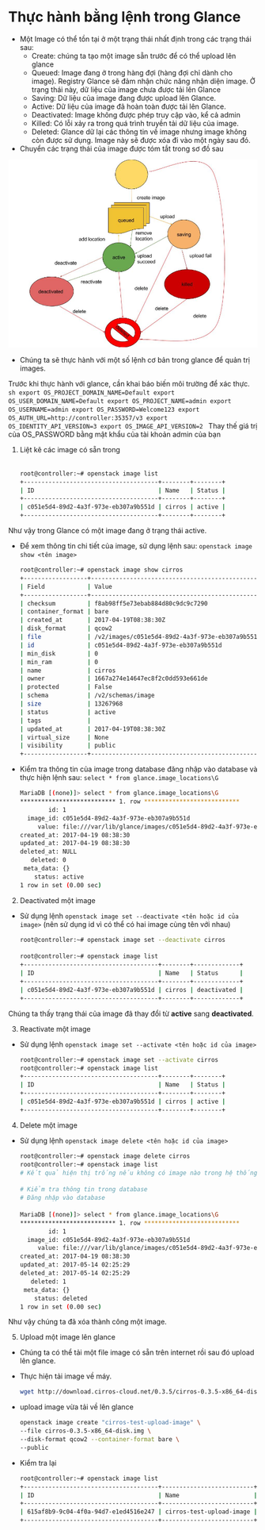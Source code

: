 # Thực hành bằng lệnh trong Glance

- Một Image có thể tồn tại ở một trạng thái nhất định trong các trạng thái sau:
	- Create: chúng ta tạo một image sẵn trước để có thể upload lên glance
	- Queued: Image đang ở trong hàng đợi (hàng đợi chỉ dành cho image). Registry Glance sẽ đảm nhận chức năng nhận diện image. Ở trạng thái này, dữ liệu của image chưa được tải lên Glance
	- Saving: Dữ liệu của image đang được upload lên Glance.
	- Active: Dữ liệu của image đã hoàn toàn được tải lên Glance.
	- Deactivated: Image không được phép truy cập vào, kể cả admin
	- Killed: Có lỗi xảy ra trong quá trình truyền tải dữ liệu của image.
	- Deleted: Glance dữ lại các thông tin về image nhưng image không còn được sử dụng. Image này sẽ được xóa đi vào một ngày sau đó.
- Chuyển các trạng thái của image được tóm tắt trong sơ đồ sau

![](../images/statusflow.jpg)

- Chúng ta sẽ thực hành với một số lệnh cơ bản trong glance để quản trị images.

Trước khi thực hành với glance, cần khai báo biến môi trường để xác thực.
	```sh
	export OS_PROJECT_DOMAIN_NAME=Default
	export OS_USER_DOMAIN_NAME=Default
	export OS_PROJECT_NAME=admin
	export OS_USERNAME=admin
	export OS_PASSWORD=Welcome123
	export OS_AUTH_URL=http://controller:35357/v3
	export OS_IDENTITY_API_VERSION=3
	export OS_IMAGE_API_VERSION=2
	```
	Thay thế giá trị của OS_PASSWORD bằng mật khẩu của tài khoản admin của bạn

1. Liệt kê các image có sẵn trong 
	```sh

	root@controller:~# openstack image list
	+--------------------------------------+--------+--------+
	| ID                                   | Name   | Status |
	+--------------------------------------+--------+--------+
	| c051e5d4-89d2-4a3f-973e-eb307a9b551d | cirros | active |
	+--------------------------------------+--------+--------+
	```
Như vậy trong Glance có một image đang ở trạng thái active.

- Để xem thông tin chi tiết của image, sử dụng lệnh sau: `openstack image show <tên image>`
	```sh
	root@controller:~# openstack image show cirros
	+------------------+------------------------------------------------------+
	| Field            | Value                                                |
	+------------------+------------------------------------------------------+
	| checksum         | f8ab98ff5e73ebab884d80c9dc9c7290                     |
	| container_format | bare                                                 |
	| created_at       | 2017-04-19T08:38:30Z                                 |
	| disk_format      | qcow2                                                |
	| file             | /v2/images/c051e5d4-89d2-4a3f-973e-eb307a9b551d/file |
	| id               | c051e5d4-89d2-4a3f-973e-eb307a9b551d                 |
	| min_disk         | 0                                                    |
	| min_ram          | 0                                                    |
	| name             | cirros                                               |
	| owner            | 1667a274e14647ec8f2c0dd593e661de                     |
	| protected        | False                                                |
	| schema           | /v2/schemas/image                                    |
	| size             | 13267968                                             |
	| status           | active                                               |
	| tags             |                                                      |
	| updated_at       | 2017-04-19T08:38:30Z                                 |
	| virtual_size     | None                                                 |
	| visibility       | public                                               |
	+------------------+------------------------------------------------------+
	```
- Kiểm tra thông tin của image trong database đăng nhập vào database và thực hiện lệnh sau: `select * from glance.image_locations\G`
	```sh
	MariaDB [(none)]> select * from glance.image_locations\G
	*************************** 1. row ***************************
	        id: 1
	  image_id: c051e5d4-89d2-4a3f-973e-eb307a9b551d
	     value: file:///var/lib/glance/images/c051e5d4-89d2-4a3f-973e-eb307a9b551d
	created_at: 2017-04-19 08:38:30
	updated_at: 2017-04-19 08:38:30
	deleted_at: NULL
	   deleted: 0
	 meta_data: {}
	    status: active
	1 row in set (0.00 sec)
	```
2. Deactivated một image
- Sử dụng lệnh `openstack image set --deactivate <tên hoặc id của image>` (nên sử dụng id vì có thể có hai image cùng tên với nhau)
	```sh
	root@controller:~# openstack image set --deactivate cirros

	root@controller:~# openstack image list
	+--------------------------------------+--------+-------------+
	| ID                                   | Name   | Status      |
	+--------------------------------------+--------+-------------+
	| c051e5d4-89d2-4a3f-973e-eb307a9b551d | cirros | deactivated |
	+--------------------------------------+--------+-------------+
	```
Chúng ta thấy trạng thái của image đã thay đổi từ **active** sang **deactivated**.

3. Reactivate một image
- Sử dụng lệnh `openstack image set --activate <tên hoặc id của image>`
	```sh
	root@controller:~# openstack image set --activate cirros
	root@controller:~# openstack image list
	+--------------------------------------+--------+--------+
	| ID                                   | Name   | Status |
	+--------------------------------------+--------+--------+
	| c051e5d4-89d2-4a3f-973e-eb307a9b551d | cirros | active |
	+--------------------------------------+--------+--------+
	```

4. Delete một image
- Sử dụng lệnh `openstack image delete <tên hoặc id của image>`
	```sh
	root@controller:~# openstack image delete cirros
	root@controller:~# openstack image list
	# Kết quả hiện thị trống nếu không có image nào trong hệ thống

	# Kiểm tra thông tin trong database
	# Đăng nhập vào database

	MariaDB [(none)]> select * from glance.image_locations\G
	*************************** 1. row ***************************
	        id: 1
	  image_id: c051e5d4-89d2-4a3f-973e-eb307a9b551d
	     value: file:///var/lib/glance/images/c051e5d4-89d2-4a3f-973e-eb307a9b551d
	created_at: 2017-04-19 08:38:30
	updated_at: 2017-05-14 02:25:29
	deleted_at: 2017-05-14 02:25:29
	   deleted: 1
	 meta_data: {}
	    status: deleted
	1 row in set (0.00 sec)
	```
Như vậy chúng ta đã xóa thành công một image.

5. Upload một image lên glance
- Chúng ta có thể tải một file image có sẵn trên internet rồi sau đó upload lên glance.
- Thực hiện tải image về máy. 
	```sh
	wget http://download.cirros-cloud.net/0.3.5/cirros-0.3.5-x86_64-disk.img
	```
- upload image vừa tải về lên glance
	```sh
	openstack image create "cirros-test-upload-image" \
 	--file cirros-0.3.5-x86_64-disk.img \
 	--disk-format qcow2 --container-format bare \
 	--public
 	```

- Kiểm tra lại 
	```sh
	root@controller:~# openstack image list
	+--------------------------------------+--------------------------+--------+
	| ID                                   | Name                     | Status |
	+--------------------------------------+--------------------------+--------+
	| 615af8b9-9c04-4f0a-94d7-e1ed4516e247 | cirros-test-upload-image | active |
	+--------------------------------------+--------------------------+--------+
	```

